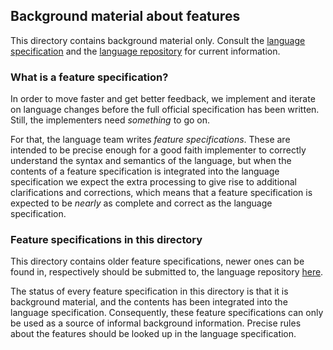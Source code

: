 ## Background material about features

This directory contains background material only. Consult the 
[language specification](https://dart.dev/guides/language/spec)
and the 
[language repository](https://github.com/dart-lang/language)
for current information.

### What is a feature specification?

In order to move faster and get better feedback, we implement and iterate on
language changes before the full official specification has been written.
Still, the implementers need *something* to go on.

For that, the language team writes _feature specifications_. These are
intended to be precise enough for a good faith implementer to correctly
understand the syntax and semantics of the language, but when the contents
of a feature specification is integrated into the language specification we
expect the extra processing to give rise to additional clarifications and
corrections, which means that a feature specification is expected to be 
_nearly_ as complete and correct as the language specification.

### Feature specifications in this directory

This directory contains older feature specifications, newer ones can be
found in, respectively should be submitted to, the language repository
[here](https://github.com/dart-lang/language).

The status of every feature specification in this directory is that it is
background material, and the contents has been integrated into the language
specification. Consequently, these feature specifications can only be used
as a source of informal background information. Precise rules about the
features should be looked up in the language specification.
